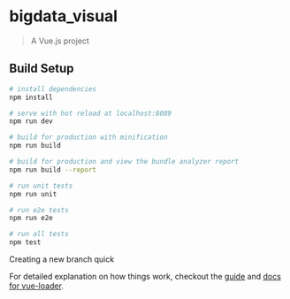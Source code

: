 # bigdata_visual

> A Vue.js project

## Build Setup

``` bash
# install dependencies
npm install

# serve with hot reload at localhost:8089
npm run dev

# build for production with minification
npm run build

# build for production and view the bundle analyzer report
npm run build --report

# run unit tests
npm run unit

# run e2e tests
npm run e2e

# run all tests
npm test
```
Creating a new branch quick

For detailed explanation on how things work, checkout the [guide](http://vuejs-templates.github.io/webpack/) and [docs for vue-loader](http://vuejs.github.io/vue-loader).
